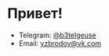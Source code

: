 # Привет!
- Telegram: [@b3telgeuse](https://t.me/b3telgeuse)
- Email: [vzbrodov@vk.com](mailto:vzbrodov@vk.com)

